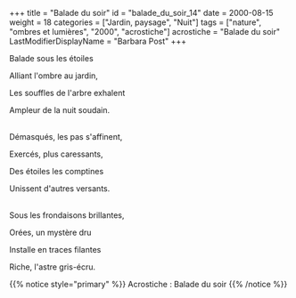 +++
title = "Balade du soir"
id = "balade_du_soir_14"
date = 2000-08-15
weight = 18
categories = ["Jardin, paysage", "Nuit"]
tags = ["nature", "ombres et lumières", "2000", "acrostiche"]
acrostiche = "Balade du soir"
LastModifierDisplayName = "Barbara Post"
+++

Balade sous les étoiles

Alliant l'ombre au jardin,

Les souffles de l'arbre exhalent

Ampleur de la nuit soudain.

 \
Démasqués, les pas s'affinent,

Exercés, plus caressants,

Des étoiles les comptines

Unissent d'autres versants.

 \
Sous les frondaisons brillantes,

Orées, un mystère dru

Installe en traces filantes

Riche, l'astre gris-écru.

{{% notice style="primary" %}}
Acrostiche : Balade du soir
{{% /notice %}}
